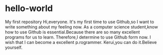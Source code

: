 # hello-world
My first repository
Hi,everyone.
It's my first time to use Github,so I want to write something about my feeling now.
As a computer science student,know how to use Github is essential.Because there are so many excellent programs for us to learn.
Therefore,I determine to use Github form now.
I wish that I can become a excellent p.rogrammer.
Kerui,you can do it.Believe yourself.
